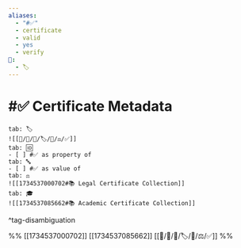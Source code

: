 ```yaml
---
aliases:
  - "#✅"
  - certificate
  - valid
  - yes
  - verify
📁:
  - 🏷️
---
```

# #✅ Certificate Metadata

```tabs
tab: 🏷️
![[📁/🧠/🏁/🏷️/📁/⚖️/✅]]
tab: 🆔
- [ ] #✅ as property of
tab: 🔤
- [ ] #✅ as value of 
tab: ⚖️
![[1734537000702#📚 Legal Certificate Collection]]
tab: 🎓
![[1734537085662#📚 Academic Certificate Collection]]
```

^tag-disambiguation

%%
[[1734537000702]]
[[1734537085662]]
[[📁/🧠/🏁/🏷️/📁/⚖️/✅]]
%%